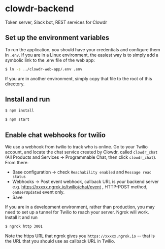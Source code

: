 # clowdr-backend
Token server, Slack bot, REST services for Clowdr

## Set up the environment variables 

To run the application, you should have your credentials and configure them in `.env`. If you are in a Linux environment, the easiest way is to simply add a symbolic link to the .env file of the web app:

```bash
$ ln -s ../clowdr-web-app/.env .env
```
If you are in another environment, simply copy that file to the root of this directory.

## Install and run

```bash
$ npm install
```
```bash
$ npm start
```

## Enable chat webhooks for twilio
We use a webhook from twilio to track who is online.
Go to your Twilio account, and locate the chat service created by Clowdr, called `clowdr_chat` (All Products and Services -> Programmable Chat, then click `clowdr_chat`). From there:
* Base configuration -> check `Reachability enabled` and `Message read status`
* Webhooks -> Post event webhook, callback URL is your backend server e.g. https://xxxxx.ngrok.io/twilio/chat/event , HTTP-POST method, `onUserUpdated` event only.
* Save

If you are in a development environment, rather than production, you may need to set up a tunnel for Twilio to reach your server. Ngrok will work. Install it and run
```bash
$ ngrok http 3001
```

Note the https URL that ngrok gives you `https://xxxxx.ngrok.io` -- that is the URL that you should use as callback URL in Twilio.
